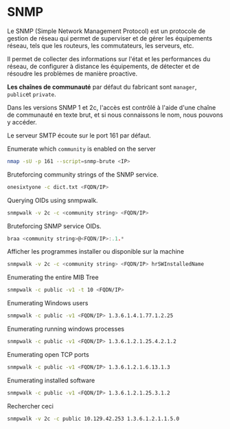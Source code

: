 # SNMP

Le SNMP (Simple Network Management Protocol) est un protocole de gestion de réseau qui permet de superviser et de gérer les équipements réseau, tels que les routeurs, les commutateurs, les serveurs, etc. 

Il permet de collecter des informations sur l'état et les performances du réseau, de configurer à distance les équipements, de détecter et de résoudre les problèmes de manière proactive.

**Les chaînes de communauté** par défaut du fabricant sont `manager`, `public`et `private`.

Dans les versions SNMP 1 et 2c, l'accès est contrôlé à l'aide d'une chaîne de communauté en texte brut, et si nous connaissons le nom, nous pouvons y accéder.

Le serveur SMTP écoute sur le port 161 par défaut.

Enumerate which `community` is enabled on the server

```sh
nmap -sU -p 161 --script=snmp-brute <IP>
```


Bruteforcing community strings of the SNMP service.

```sh
onesixtyone -c dict.txt <FQDN/IP>
```

Querying OIDs using snmpwalk.

```sh
snmpwalk -v 2c -c <community string> <FQDN/IP>
```

Bruteforcing SNMP service OIDs.

```c
braa <community string>@<FQDN/IP>:.1.*
```

Afficher les programmes installer ou disponible sur la machine

```sh
snmpwalk -v 2c -c <community string> <FQDN/IP> hrSWInstalledName
```

Enumerating the entire MIB Tree

```sh
snmpwalk -c public -v1 -t 10 <FQDN/IP> 
```

Enumerating Windows users

```sh
snmpwalk -c public -v1 <FQDN/IP> 1.3.6.1.4.1.77.1.2.25
```

Enumerating running windows processes

```sh
snmpwalk -c public -v1 <FQDN/IP> 1.3.6.1.2.1.25.4.2.1.2
```

Enumerating open TCP ports

```sh
snmpwalk -c public -v1 <FQDN/IP> 1.3.6.1.2.1.6.13.1.3
```

Enumerating installed software

```sh
snmpwalk -c public -v1 <FQDN/IP> 1.3.6.1.2.1.25.3.1.2
```

Rechercher ceci

```sh
snmpwalk -v 2c -c public 10.129.42.253 1.3.6.1.2.1.1.5.0
```